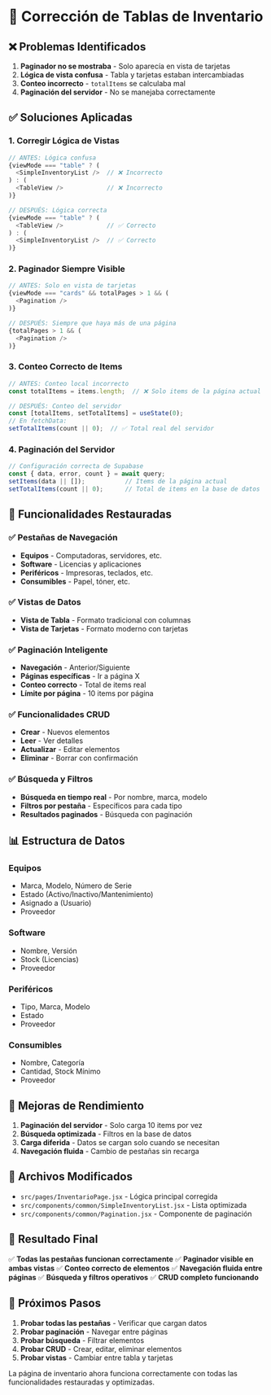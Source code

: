 # 🔧 Corrección de Tablas de Inventario

## ❌ **Problemas Identificados**

1. **Paginador no se mostraba** - Solo aparecía en vista de tarjetas
2. **Lógica de vista confusa** - Tabla y tarjetas estaban intercambiadas
3. **Conteo incorrecto** - `totalItems` se calculaba mal
4. **Paginación del servidor** - No se manejaba correctamente

## ✅ **Soluciones Aplicadas**

### 1. **Corregir Lógica de Vistas**
```javascript
// ANTES: Lógica confusa
{viewMode === "table" ? (
  <SimpleInventoryList />  // ❌ Incorrecto
) : (
  <TableView />            // ❌ Incorrecto
)}

// DESPUÉS: Lógica correcta
{viewMode === "table" ? (
  <TableView />            // ✅ Correcto
) : (
  <SimpleInventoryList />  // ✅ Correcto
)}
```

### 2. **Paginador Siempre Visible**
```javascript
// ANTES: Solo en vista de tarjetas
{viewMode === "cards" && totalPages > 1 && (
  <Pagination />
)}

// DESPUÉS: Siempre que haya más de una página
{totalPages > 1 && (
  <Pagination />
)}
```

### 3. **Conteo Correcto de Items**
```javascript
// ANTES: Conteo local incorrecto
const totalItems = items.length;  // ❌ Solo items de la página actual

// DESPUÉS: Conteo del servidor
const [totalItems, setTotalItems] = useState(0);
// En fetchData:
setTotalItems(count || 0);  // ✅ Total real del servidor
```

### 4. **Paginación del Servidor**
```javascript
// Configuración correcta de Supabase
const { data, error, count } = await query;
setItems(data || []);           // Items de la página actual
setTotalItems(count || 0);      // Total de items en la base de datos
```

## 🚀 **Funcionalidades Restauradas**

### ✅ **Pestañas de Navegación**
- **Equipos** - Computadoras, servidores, etc.
- **Software** - Licencias y aplicaciones
- **Periféricos** - Impresoras, teclados, etc.
- **Consumibles** - Papel, tóner, etc.

### ✅ **Vistas de Datos**
- **Vista de Tabla** - Formato tradicional con columnas
- **Vista de Tarjetas** - Formato moderno con tarjetas

### ✅ **Paginación Inteligente**
- **Navegación** - Anterior/Siguiente
- **Páginas específicas** - Ir a página X
- **Conteo correcto** - Total de items real
- **Límite por página** - 10 items por página

### ✅ **Funcionalidades CRUD**
- **Crear** - Nuevos elementos
- **Leer** - Ver detalles
- **Actualizar** - Editar elementos
- **Eliminar** - Borrar con confirmación

### ✅ **Búsqueda y Filtros**
- **Búsqueda en tiempo real** - Por nombre, marca, modelo
- **Filtros por pestaña** - Específicos para cada tipo
- **Resultados paginados** - Búsqueda con paginación

## 📊 **Estructura de Datos**

### **Equipos**
- Marca, Modelo, Número de Serie
- Estado (Activo/Inactivo/Mantenimiento)
- Asignado a (Usuario)
- Proveedor

### **Software**
- Nombre, Versión
- Stock (Licencias)
- Proveedor

### **Periféricos**
- Tipo, Marca, Modelo
- Estado
- Proveedor

### **Consumibles**
- Nombre, Categoría
- Cantidad, Stock Mínimo
- Proveedor

## 🎯 **Mejoras de Rendimiento**

1. **Paginación del servidor** - Solo carga 10 items por vez
2. **Búsqueda optimizada** - Filtros en la base de datos
3. **Carga diferida** - Datos se cargan solo cuando se necesitan
4. **Navegación fluida** - Cambio de pestañas sin recarga

## 🔧 **Archivos Modificados**

- `src/pages/InventarioPage.jsx` - Lógica principal corregida
- `src/components/common/SimpleInventoryList.jsx` - Lista optimizada
- `src/components/common/Pagination.jsx` - Componente de paginación

## 🎉 **Resultado Final**

✅ **Todas las pestañas funcionan correctamente**
✅ **Paginador visible en ambas vistas**
✅ **Conteo correcto de elementos**
✅ **Navegación fluida entre páginas**
✅ **Búsqueda y filtros operativos**
✅ **CRUD completo funcionando**

## 🚀 **Próximos Pasos**

1. **Probar todas las pestañas** - Verificar que cargan datos
2. **Probar paginación** - Navegar entre páginas
3. **Probar búsqueda** - Filtrar elementos
4. **Probar CRUD** - Crear, editar, eliminar elementos
5. **Probar vistas** - Cambiar entre tabla y tarjetas

La página de inventario ahora funciona correctamente con todas las funcionalidades restauradas y optimizadas.
